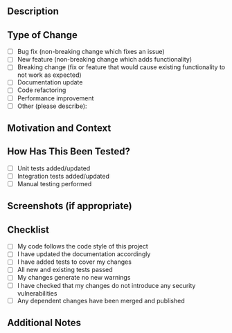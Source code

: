 ## Description
<!-- Provide a clear and concise description of your changes -->

## Type of Change
<!-- Mark the appropriate option with an 'x' (no spaces) -->
- [ ] Bug fix (non-breaking change which fixes an issue)
- [ ] New feature (non-breaking change which adds functionality)
- [ ] Breaking change (fix or feature that would cause existing functionality to not work as expected)
- [ ] Documentation update
- [ ] Code refactoring
- [ ] Performance improvement
- [ ] Other (please describe):

## Motivation and Context
<!-- Why is this change required? What problem does it solve? -->
<!-- If it fixes an open issue, please link to the issue here -->

## How Has This Been Tested?
<!-- Please describe in detail how you tested your changes -->
- [ ] Unit tests added/updated
- [ ] Integration tests added/updated
- [ ] Manual testing performed

## Screenshots (if appropriate)
<!-- Add screenshots to help explain your changes -->

## Checklist
<!-- Mark completed items with an 'x' (no spaces) -->
- [ ] My code follows the code style of this project
- [ ] I have updated the documentation accordingly
- [ ] I have added tests to cover my changes
- [ ] All new and existing tests passed
- [ ] My changes generate no new warnings
- [ ] I have checked that my changes do not introduce any security vulnerabilities
- [ ] Any dependent changes have been merged and published

## Additional Notes
<!-- Add any additional notes or context about the PR here -->